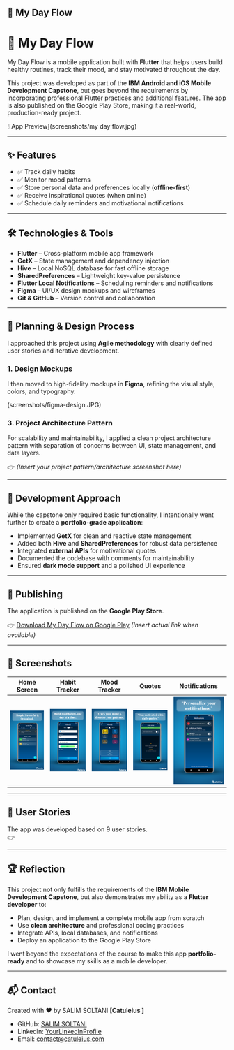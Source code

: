 ## 📱 My Day Flow

# 📱 My Day Flow

My Day Flow is a mobile application built with **Flutter** that helps users build healthy routines, track their mood, and stay motivated throughout the day.  

This project was developed as part of the **IBM Android and iOS Mobile Development Capstone**, but goes beyond the requirements by incorporating professional Flutter practices and additional features. The app is also published on the Google Play Store, making it a real-world, production-ready project.

![App Preview](screenshots/my day flow.jpg)

---

## ✨ Features

- ✅ Track daily habits  
- ✅ Monitor mood patterns  
- ✅ Store personal data and preferences locally (**offline-first**)  
- ✅ Receive inspirational quotes (when online)  
- ✅ Schedule daily reminders and motivational notifications  

---

## 🛠️ Technologies & Tools

- **Flutter** – Cross-platform mobile app framework  
- **GetX** – State management and dependency injection  
- **Hive** – Local NoSQL database for fast offline storage  
- **SharedPreferences** – Lightweight key-value persistence  
- **Flutter Local Notifications** – Scheduling reminders and notifications  
- **Figma** – UI/UX design mockups and wireframes  
- **Git & GitHub** – Version control and collaboration  

---

## 📐 Planning & Design Process

I approached this project using **Agile methodology** with clearly defined user stories and iterative development.

### 1. Design Mockups
I then moved to high-fidelity mockups in **Figma**, refining the visual style, colors, and typography.  

(screenshots/figma-design.JPG)

### 3. Project Architecture Pattern
For scalability and maintainability, I applied a clean project architecture pattern with separation of concerns between UI, state management, and data layers.  

👉 *(Insert your project pattern/architecture screenshot here)*

---

## 🚀 Development Approach

While the capstone only required basic functionality, I intentionally went further to create a **portfolio-grade application**:

- Implemented **GetX** for clean and reactive state management  
- Added both **Hive** and **SharedPreferences** for robust data persistence  
- Integrated **external APIs** for motivational quotes  
- Documented the codebase with comments for maintainability  
- Ensured **dark mode support** and a polished UI experience  

---

## 📲 Publishing

The application is published on the **Google Play Store**.  

👉 [Download My Day Flow on Google Play](#) *(Insert actual link when available)*

---

## 📸 Screenshots

| Home Screen | Habit Tracker | Mood Tracker | Quotes |Notifications|
|-------------|---------------|--------------|--------|--------|
| ![Home](screenshots/home.jpg) | ![Habits](screenshots/habits.jpg) | ![Mood](screenshots/mood.jpg) | ![Quotes](screenshots/quotes.jpg) | ![Notifications](screenshots/notification.jpg) |


---

## 📖 User Stories

The app was developed based on 9 user stories.  
👉 


---

## 🏆 Reflection

This project not only fulfills the requirements of the **IBM Mobile Development Capstone**, but also demonstrates my ability as a **Flutter developer** to:  

- Plan, design, and implement a complete mobile app from scratch  
- Use **clean architecture** and professional coding practices  
- Integrate APIs, local databases, and notifications  
- Deploy an application to the Google Play Store  

I went beyond the expectations of the course to make this app **portfolio-ready** and to showcase my skills as a mobile developer.  

---

## 📬 Contact

Created with ❤️ by SALIM SOLTANI **[Catuleius ]**  
- GitHub: [SALIM SOLTANI](https://github.com/salimsoltani41)  
- LinkedIn: [YourLinkedInProfile](#)  
- Email: contact@catuleius.com  
